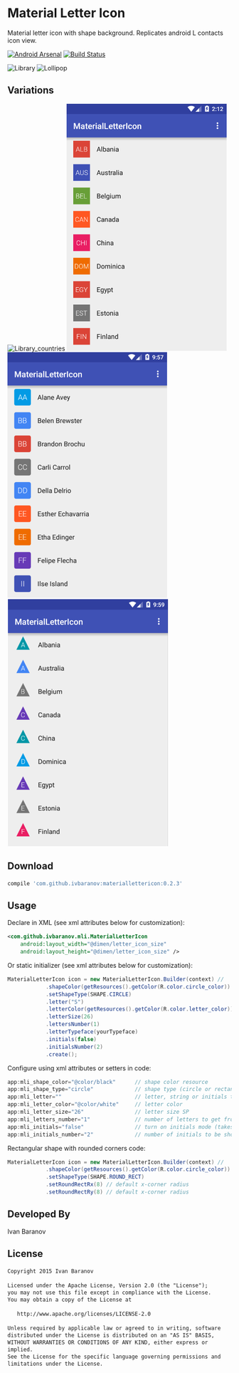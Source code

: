 Material Letter Icon
====================

Material letter icon with shape background. Replicates android L contacts icon view.

[![Android Arsenal](https://img.shields.io/badge/Android%20Arsenal-MaterialLetterIcon-brightgreen.svg?style=flat)](http://android-arsenal.com/details/1/2633) [![Build Status](https://travis-ci.org/IvBaranov/MaterialLetterIcon.svg)](https://travis-ci.org/IvBaranov/MaterialLetterIcon)

![Library](images/library.png)
![Lollipop](images/lollipop.png)

Variations
----------
![Library_countries](images/library_countries.png)
![Library_countries_rect](images/library_countries_rect.png)
![Library_round_rect](images/library_round_rect.png)
![Library_triangle](images/library_triangle.png)

Download
--------

```groovy
compile 'com.github.ivbaranov:materiallettericon:0.2.3'
```


Usage
-----

Declare in XML (see xml attributes below for customization):

```xml
<com.github.ivbaranov.mli.MaterialLetterIcon
    android:layout_width="@dimen/letter_icon_size"
    android:layout_height="@dimen/letter_icon_size" />
```

Or static initializer (see xml attributes below for customization):

```java
MaterialLetterIcon icon = new MaterialLetterIcon.Builder(context) //
            .shapeColor(getResources().getColor(R.color.circle_color))
            .setShapeType(SHAPE.CIRCLE)
            .letter("S")
            .letterColor(getResources().getColor(R.color.letter_color))
            .letterSize(26)
            .lettersNumber(1)
            .letterTypeface(yourTypeface)
            .initials(false)
            .initialsNumber(2)
            .create();
```


Configure using xml attributes or setters in code:

```java
app:mli_shape_color="@color/black"      // shape color resource
app:mli_shape_type="circle"             // shape type (circle or rectangle)
app:mli_letter=""                       // letter, string or initials to get letters from
app:mli_letter_color="@color/white"     // letter color
app:mli_letter_size="26"                // letter size SP
app:mli_letters_number="1"              // number of letters to get from `mli_letter`
app:mli_initials="false"                // turn on initials mode (takes `mli_letters_number` of letters of each word in `mli_letter`)
app:mli_initials_number="2"             // number of initials to be showed
```

Rectangular shape with rounded corners code:

```java
MaterialLetterIcon icon = new MaterialLetterIcon.Builder(context) //
            .shapeColor(getResources().getColor(R.color.circle_color))
            .setShapeType(SHAPE.ROUND_RECT)
            .setRoundRectRx(8) // default x-corner radius
            .setRoundRectRy(8) // default x-corner radius
```

Developed By
------------
Ivan Baranov

License
-------

```
Copyright 2015 Ivan Baranov

Licensed under the Apache License, Version 2.0 (the "License");
you may not use this file except in compliance with the License.
You may obtain a copy of the License at

   http://www.apache.org/licenses/LICENSE-2.0

Unless required by applicable law or agreed to in writing, software
distributed under the License is distributed on an "AS IS" BASIS,
WITHOUT WARRANTIES OR CONDITIONS OF ANY KIND, either express or implied.
See the License for the specific language governing permissions and
limitations under the License.
```

